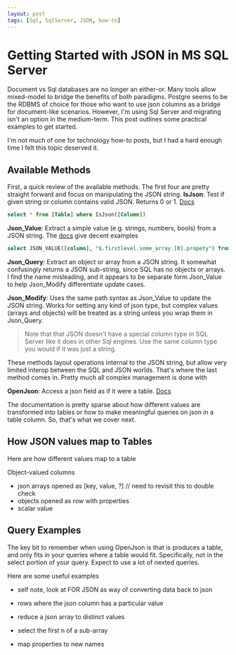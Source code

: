 ```yaml
---
layout: post
tags: [Sql, SqlServer, JSON, how-to]
---
```


# Getting Started with JSON in MS SQL Server

Document vs Sql databases are no longer an either-or. Many tools allow mixed-model to bridge the benefits of both paradigms. Postgre seems to be the RDBMS of choice for those who want to use json columns as a bridge for document-like scenarios. However, I'm using Sql Server and migrating isn't an option in the medium-term. This post outlines some practical examples to get started.

I'm not much of one for technology how-to posts, but I had a hard enough time I felt this topic deserved it.

## Available Methods

First, a quick review of the available methods. The first four are pretty straight forward and focus on manipulating the JSON string.
**IsJson**: Test if given string or column contains valid JSON. Returns 0 or 1. [Docs](https://docs.microsoft.com/en-us/sql/t-sql/functions/isjson-transact-sql)
```sql
select * from [Table] where IsJson([Column])
``` 

**Json_Value**: Extract a simple value (e.g. strings, numbers, bools) from a JSON string. The [docs](https://docs.microsoft.com/en-us/sql/t-sql/functions/json-value-transact-sql) give decent examples

```sql
select JSON_VALUE([column], "$.firstlevel.some_array.[0].propety") from [Table]
```

**Json_Query**: Extract an object or array from a JSON string. It somewhat confusingly returns a JSON sub-string, since SQL has no objects or arrays. I find the name misleading, and it appears to be separate form Json_Value to help Json_Modify differentiate update cases.

**Json_Modify**: Uses the same path syntax as Json_Value to update the JSON string. Works for setting any kind of json type, but complex values (arrays and objects) will be treated as a string unless you wrap them in Json_Query.

> Note that that JSON doesn't have a special column type in SQL Server like it does in other Sql engines. Use the same column type you would if it was just a string.



These methods layout operations internal to the JSON string, but allow very limited interop between the SQL and JSON worlds. That's where the last method comes in. Pretty much all complex management is done with

**OpenJson**: Access a json field as if it were a table. [Docs](https://docs.microsoft.com/en-us/sql/t-sql/functions/openjson-transact-sql)

The documentation is pretty sparse about how different values are transformed into tables or how to make meaningful queries on json in a table column. So, that's what we cover next.

## How JSON values map to Tables
Here are how different values map to a table

Object-valued columns



- json arrays opened as [key, value, ?] // need to revisit this to double check
- objects opened as row with properties
- scalar value

<!-- probably show it with a table variable and a few inserted, or otherwise show the table contents and the query reqsult  -->

## Query Examples
The key bit to remember when using OpenJson is that is produces a table, and only fits in your queries where a table would fit. Specifically, not in the select portion of your query. Expect to use a lot of nexted queries. 



<!-- need a better understanding of https://docs.microsoft.com/en-us/sql/t-sql/functions/openjson-transact-sql?view=sql-server-ver15#return-value -->

Here are some useful examples
- self note, look at FOR JSON as way of converting data back to json

- rows where the json column has a particular value
- reduce a json array to distinct values
- select the first n of a sub-array
- map properties to new names